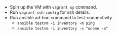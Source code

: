 
- Spin up the VM with ```vagrant up``` command.
- Run ```vagrant ssh-config``` for ssh details.
- Run ansible ad-hoc command to test-connectivity
	- ```ansible testvm -i inventory -m ping```
    - ```ansible testvm -i inventory -a "uname -a"```

